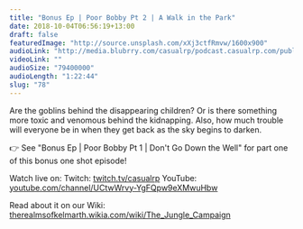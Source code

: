 ```yaml
---
title: "Bonus Ep | Poor Bobby Pt 2 | A Walk in the Park"
date: 2018-10-04T06:56:19+13:00
draft: false
featuredImage: "http://source.unsplash.com/xXj3ctfRmvw/1600x900"
audioLink: "http://media.blubrry.com/casualrp/podcast.casualrp.com/public/Bonus%20Ep%20_%20Poor%20Bobby%20Pt%202%20_%20A%20Walk%20in%20the%20Park.mp3"
videoLink: ""
audioSize: "79400000"
audioLength: "1:22:44"
slug: "78"
---
```


Are the goblins behind the disappearing children? Or is there something more toxic and venomous behind the kidnapping. Also, how much trouble will everyone be in when they get back as the sky begins to darken.

👉  See "Bonus Ep | Poor Bobby Pt 1 | Don't Go Down the Well" for part one of this bonus one shot episode!

Watch live on:
Twitch: [twitch.tv/casualrp](https://www.twitch.tv/casualrp)
YouTube: [youtube.com/channel/UCtwWrvy-YgFQpw9eXMwuHbw](https://www.youtube.com/channel/UCtwWrvy-YgFQpw9eXMwuHbw)

Read about it on our Wiki: [therealmsofkelmarth.wikia.com/wiki/The_Jungle_Campaign](http://therealmsofkelmarth.wikia.com/wiki/The_Jungle_Campaign)

